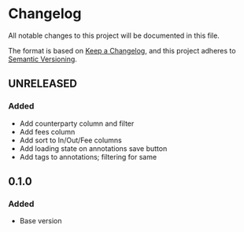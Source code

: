 # Changelog

All notable changes to this project will be documented in this file.

The format is based on [Keep a Changelog](https://keepachangelog.com/en/1.0.0/),
and this project adheres to
[Semantic Versioning](https://semver.org/spec/v2.0.0.html).

## UNRELEASED

### Added

- Add counterparty column and filter
- Add fees column
- Add sort to In/Out/Fee columns
- Add loading state on annotations save button
- Add tags to annotations; filtering for same

## 0.1.0

### Added

- Base version
